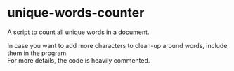 # unique-words-counter
A script to count all unique words in a document.    

In case you want to add more characters to clean-up around words, include them in the program.   
For more details, the code is heavily commented.
